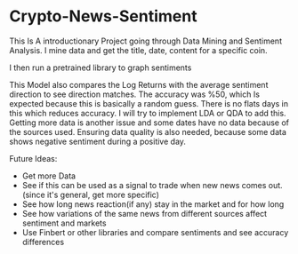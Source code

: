 # Crypto-News-Sentiment

This Is A introductionary Project going through Data Mining and Sentiment Analysis. I mine data and get the title, date, content for a specific coin. 

I then run a pretrained library to graph sentiments

This Model also compares the Log Returns with the average sentiment direction to see direction matches. The accuracy was %50, which Is expected because this is basically a random guess. There is no flats days in this which reduces accuracy. I will try to implement LDA or QDA to add this. Getting more data is another issue and some dates have no data because of the sources used. Ensuring data quality is also needed, because some data shows negative sentiment during a positive day.

Future Ideas:

  - Get more Data
  - See if this can be used as a signal to trade when new news comes out.(since it's general, get more specific)
  - See how long news reaction(if any) stay in the market and for how long
  - See how variations of the same news from different sources affect sentiment and markets
  - Use Finbert or other libraries and compare sentiments and see accuracy differences
